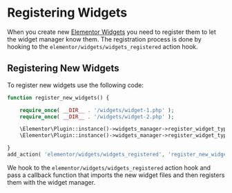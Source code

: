 # Registering Widgets

When you create new [Elementor Widgets](/widgets/) you need to register them to let the widget manager know them. The registration process is done by hooking to the `elementor/widgets/widgets_registered` action hook.

## Registering New Widgets

To register new widgets use the following code:

```php
function register_new_widgets() {

	require_once( __DIR__ . '/widgets/widget-1.php' );
	require_once( __DIR__ . '/widgets/widget-2.php' );

	\Elementor\Plugin::instance()->widgets_manager->register_widget_type( new \Elementor_Widget_1() );
	\Elementor\Plugin::instance()->widgets_manager->register_widget_type( new \Elementor_Widget_2() );

}
add_action( 'elementor/widgets/widgets_registered', 'register_new_widgets' );
```

We hook to the `elementor/widgets/widgets_registered` action hook and pass a callback function that imports the new widget files and then registers them with the widget manager.

